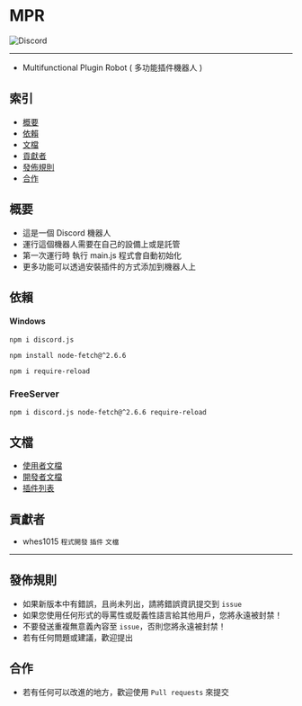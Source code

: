 # MPR
<img alt="Discord" src="https://img.shields.io/discord/926545182407688273">

------

- Multifunctional Plugin Robot ( 多功能插件機器人 )

## 索引
- [概要](#概要)
- [依賴](#依賴)
- [文檔](#文檔)
- [貢獻者](#貢獻者)
- [發佈規則](#發佈規則)
- [合作](#合作)

## 概要
- 這是一個 Discord 機器人
- 運行這個機器人需要在自己的設備上或是託管
- 第一次運行時 執行 main.js 程式會自動初始化
- 更多功能可以透過安裝插件的方式添加到機器人上

## 依賴
#### Windows
```console
npm i discord.js
```
```console
npm install node-fetch@^2.6.6
```
```console
npm i require-reload
```
### FreeServer
```console
npm i discord.js node-fetch@^2.6.6 require-reload
```

## 文檔
- [使用者文檔](https://github.com/ExpTechTW/MPR/blob/%E4%B8%BB%E8%A6%81%E7%9A%84-(main)/USER.md)
- [開發者文檔](https://github.com/ExpTechTW/MPR/blob/%E4%B8%BB%E8%A6%81%E7%9A%84-(main)/DEVELOPER.md)
- [插件列表](https://github.com/ExpTechTW/MPR/blob/%E4%B8%BB%E8%A6%81%E7%9A%84-(main)/PLUGIN.md)

## 貢獻者
- whes1015 `程式開發` `插件` `文檔`

------

## 發佈規則
- 如果新版本中有錯誤，且尚未列出，請將錯誤資訊提交到 ```issue```
- 如果您使用任何形式的辱罵性或貶義性語言給其他用戶，您將永遠被封禁！
- 不要發送重複無意義內容至 ```issue```，否則您將永遠被封禁！
- 若有任何問題或建議，歡迎提出

## 合作
- 若有任何可以改進的地方，歡迎使用 ```Pull requests``` 來提交
